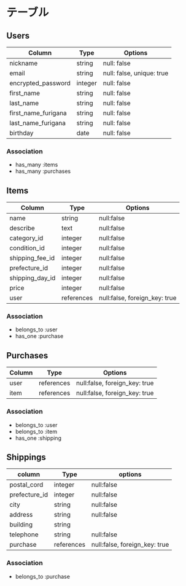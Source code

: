 # テーブル

## Users

| Column              | Type    | Options                   |
| ------------------- | ------- | ------------------------- |
| nickname            | string  | null: false               |
| email               | string  | null: false, unique: true |
| encrypted_password  | integer | null: false               |
| first_name          | string  | null: false               |
| last_name           | string  | null: false               |
| first_name_furigana | string  | null: false               |
| last_name_furigana  | string  | null: false               |
| birthday            | date    | null: false               |

### Association

- has_many :items
- has_many :purchases



## Items

| Column          | Type       | Options                       |
| --------------- | ---------- | ------------------------------|
| name            | string     | null:false                    |
| describe        | text       | null:false                    |
| category_id     | integer    | null:false                    |
| condition_id    | integer    | null:false                    |
| shipping_fee_id | integer    | null:false                    |
| prefecture_id   | integer    | null:false                    |
| shipping_day_id | integer    | null:false                    |
| price           | integer    | null:false                    |
| user            | references | null:false, foreign_key: true |

### Association

- belongs_to :user
- has_one :purchase



## Purchases

| Column | Type       | Options                       |
| ------ | ---------- | ----------------------------- |
| user   | references | null:false, foreign_key: true |
| item   | references | null:false, foreign_key: true |

### Association

- belongs_to :user
- belongs_to :item
- has_one    :shipping



## Shippings

| column        | Type       | options
| ------------- | ---------- | ----------------------------- |
| postal_cord   | integer    | null:false                    |
| prefecture_id | integer    | null:false                    |
| city          | string     | null:false                    |
| address       | string     | null:false                    |
| building      | string     |                               |
| telephone     | string     | null:false                    |
| purchase      | references | null:false, foreign_key: true |

### Association

- belongs_to :purchase
